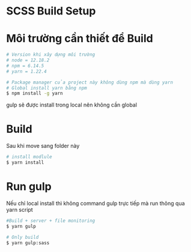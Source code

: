 # SCSS Build Setup

# Môi trường cần thiết để Build
``` bash
# Version khi xây dựng môi trường
# node = 12.18.2
# npm = 6.14.5
# yarn = 1.22.4

# Package manager của project này không dùng npm mà dùng yarn
# Global install yarn bằng npm
$ npm install -g yarn
```

gulp sẽ được install trong local nên không cần global

# Build

Sau khi move sang folder này

``` bash
# install modlule
$ yarn install
```


# Run gulp

Nếu chỉ local install thì không command gulp trực tiếp mà run thông qua yarn script

``` bash
#Build + server + file monitoring
$ yarn gulp

# Only build
$ yarn gulp:sass
```
